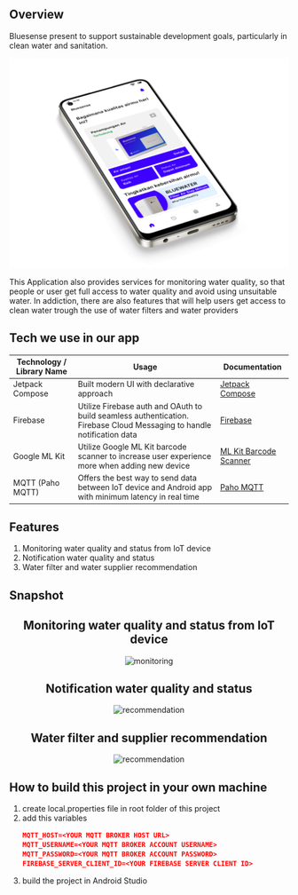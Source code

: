 ## Overview

Bluesense present to support sustainable development goals, particularly in clean water and sanitation.

![mockup app](https://raw.githubusercontent.com/BlueSense-by-ByteTeam/.github/main/profile/phone.png?raw=true)

This Application also provides services for monitoring water quality, so that people or user get full access to water quality and avoid using unsuitable water.
In addiction, there are also features that will help users get access to clean water trough the use of water filters and water providers

## Tech we use in our app

| Technology / Library Name | Usage                                                                                                                  | Documentation                                                                          |
| ------------------------- | ---------------------------------------------------------------------------------------------------------------------- | -------------------------------------------------------------------------------------- |
| Jetpack Compose           | Built modern UI with declarative approach                                                                              | [Jetpack Compose](https://developer.android.com/jetpack/compose/documentation)         |
| Firebase                  | Utilize Firebase auth and OAuth to build seamless authentication. Firebase Cloud Messaging to handle notification data | [Firebase](https://firebase.google.com/docs)                                           |
| Google ML Kit             | Utilize Google ML Kit barcode scanner to increase user experience more when adding new device                          | [ML Kit Barcode Scanner](https://developers.google.com/ml-kit/vision/barcode-scanning) |
| MQTT (Paho MQTT)          | Offers the best way to send data between IoT device and Android app with minimum latency in real time                  | [Paho MQTT](https://eclipse.dev/paho/index.php?page=documentation.php)                 |

## Features

1. Monitoring water quality and status from IoT device
2. Notification water quality and status
3. Water filter and water supplier recommendation

## Snapshot

<center>
    <h2>Monitoring water quality and status from IoT device</h2>
    <img src="https://i.giphy.com/MYl96wVUKTV9pfXg4H.webp" alt="monitoring" />
</center>

<center>
    <h2>Notification water quality and status</h2>
    <img src="https://i.giphy.com/WI5kGmhvnXFG9njT7t.webp" alt="recommendation" />
</center>

<center>
    <h2>Water filter and supplier recommendation</h2>
    <img src="https://i.giphy.com/dHUo9ZyLdNvRxyYbKw.webp" alt="recommendation" />
</center>

## How to build this project in your own machine

1. create local.properties file in root folder of this project
2. add this variables
   ```json
   MQTT_HOST=<YOUR MQTT BROKER HOST URL>
   MQTT_USERNAME=<YOUR MQTT BROKER ACCOUNT USERNAME>
   MQTT_PASSWORD=<YOUR MQTT BROKER ACCOUNT PASSWORD>
   FIREBASE_SERVER_CLIENT_ID=<YOUR FIREBASE SERVER CLIENT ID>
   ```
3. build the project in Android Studio
